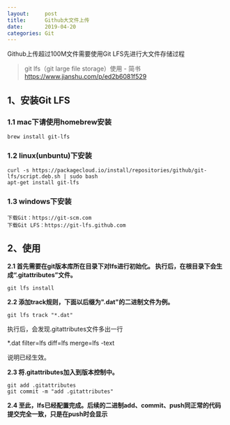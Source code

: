 ```yaml
---
layout:     post
title:      Github大文件上传
date:       2019-04-20
categories: Git
---
```


Github上传超过100M文件需要使用Git LFS先进行大文件存储过程

> git lfs（git large file storage）使用 - 简书 <https://www.jianshu.com/p/ed2b6081f529>

## 1、安装Git LFS

### 1.1 mac下请使用homebrew安装

```
brew install git-lfs
```

### 1.2 linux(unbuntu)下安装

```
curl -s https://packagecloud.io/install/repositories/github/git-lfs/script.deb.sh | sudo bash
apt-get install git-lfs
```

### 1.3 windows下安装

```
下载Git：https://git-scm.com
下载Git LFS：https://git-lfs.github.com
```

## 2、使用

**2.1 首先需要在git版本库所在目录下对lfs进行初始化。 执行后，在根目录下会生成“.gitattributes”文件。**

```
git lfs install
```

**2.2 添加track规则，下面以后缀为".dat"的二进制文件为例。**

```
git lfs track "*.dat"
```

执行后，会发现.gitattributes文件多出一行

*.dat filter=lfs diff=lfs merge=lfs -text

说明已经生效。

**2.3 将.gitattributes加入到版本控制中。**

```
git add .gitattributes
git commit -m "add .gitattributes"
```

**2.4 至此，lfs已经配置完成。后续的二进制add、commit、push同正常的代码提交完全一致，只是在push时会显示**



